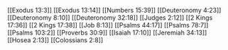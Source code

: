 [[Exodus 13:3]]
[[Exodus 13:14]]
[[Numbers 15:39]]
[[Deuteronomy 4:23]]
[[Deuteronomy 8:10]]
[[Deuteronomy 32:18]]
[[Judges 2:12]]
[[2 Kings 17:36]]
[[2 Kings 17:38]]
[[Job 8:13]]
[[Psalms 44:17]]
[[Psalms 78:7]]
[[Psalms 103:2]]
[[Proverbs 30:9]]
[[Isaiah 17:10]]
[[Jeremiah 34:13]]
[[Hosea 2:13]]
[[Colossians 2:8]]
